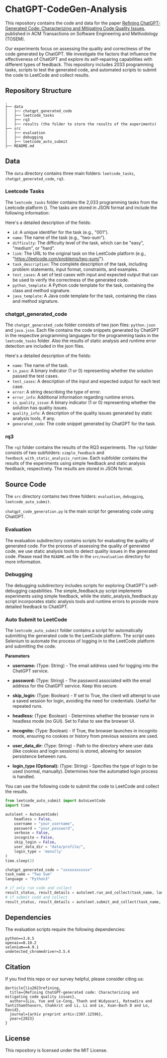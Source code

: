 # ChatGPT-CodeGen-Analysis
This repository contains the code and data for the paper [Refining ChatGPT-Generated Code: Characterizing and Mitigating Code Quality Issues](https://arxiv.org/abs/2307.12596), published in ACM Transactions on Software Engineering and Methodology (TOSEM).

Our experiments focus on assessing the quality and correctness of the code generated by ChatGPT. We investigate the factors that influence the effectiveness of ChatGPT and explore its self-repairing capabilities with different types of feedback. This repository includes 2033 programming tasks, scripts to test the generated code, and automated scripts to submit the code to LeetCode and collect results.


## Repository Structure

```
.
├── data
│   ├── chatgpt_generated_code
│   ├── leetcode_tasks 
│   ├── rq3
│   ├── results (the folder to store the results of the experiments)
├── src
│   ├── evaluation
│   ├── debugging
│   ├── leetcode_auto_submit
├── README.md
```

## Data
The `data` directory contains three main folders: `leetcode_tasks`, `chatgpt_generated_code`, `rq3`.

### Leetcode Tasks
The `leetcode_tasks` folder contains the 2,033 programming tasks from the Leetcode platform (). The tasks are stored in JSON format and include the following information:

Here's a detailed description of the fields:

- `id`: A unique identifier for the task (e.g., "001").
- `name`: The name of the task (e.g., "two-sum").
- `difficulty`: The difficulty level of the task, which can be "easy", "medium", or "hard".
- `link`: The URL to the original task on the LeetCode platform (e.g., "https://leetcode.com/problems/two-sum/").
- `task_description`: The complete description of the task, including problem statements, input format, constraints, and examples.
- `test_cases`: A set of test cases with input and expected output that can be used to verify the correctness of the generated code.
- `python_template`: A Python code template for the task, containing the class and method signature.
- `java_template`: A Java code template for the task, containing the class and method signature.


### chatgpt_generated_code
The `chatgpt_generated_code` folder consists of two json files: `python.json` and `java.json`. Each file contains the code snippets generated by ChatGPT in the respective programming languages for the programming tasks in the `leetcode_tasks` folder. Also the results of static analysis and runtime error detection are included in the json files.

Here's a detailed description of the fields:
- `name`: The name of the task.
- `is_pass`: A binary indicator (1 or 0) representing whether the solution passed the test cases.
- `test_cases`: A description of the input and expected output for each test case.
- `error`: A string describing the type of error.
- `error_info`: Additional information regarding runtime errors.
- `is_quality_issue`: A binary indicator (1 or 0) representing whether the solution has quality issues.
- `quality_info`: A description of the quality issues generated by static analysis tools, if any.
- `generated_code`: The code snippet generated by ChatGPT for the task.

### rq3
The `rq3` folder contains the results of the RQ3 experiments. The `rq3` folder consists of two subfolders: `simple_feedback` and `feedback_with_static_analysis_runtime`. Each subfolder contains the results of the experiments using simple feedback and static analysis feedback, respectively. The results are stored in JSON format.


## Source Code
The `src` directory contains two three folders: `evaluation`, `debugging`, `leetcode_auto_submit`.

`chatgpt_code_generation.py` is the main script for generating code using ChatGPT. 


### Evaluation
The evaluation subdirectory contains scripts for evaluating the quality of generated code. For the process of assessing the quality of generated code, we use static analysis tools to detect quality issues in the generated code. Please read the ```README.md``` file in the ```src/evaluation``` directory for more information.

### Debugging
The debugging subdirectory includes scripts for exploring ChatGPT's self-debugging capabilities. The simple_feedback.py script implements experiments using simple feedback, while the static_analysis_feedback.py script incorporates static analysis tools and runtime errors to provide more detailed feedback to ChatGPT.


### Auto Submit to LeetCode 
The `leetcode_auto_submit` folder contains a script for automatically submitting the generated code to the LeetCode platform. The script uses Selenium to automate the process of logging in to the LeetCode platform and submitting the code.

**Parameters**

- **username:** (Type: String) - The email address used for logging into the ChatGPT service.

- **password:** (Type: String) - The password associated with the email address for the ChatGPT service. Keep this secure.

- **skip_login:** (Type: Boolean) - If set to True, the client will attempt to use a saved session for login, avoiding the need for credentials. Useful for repeated runs.

- **headless:** (Type: Boolean) - Determines whether the browser runs in headless mode (no GUI). Set to False to see the browser UI.

- **incognito:** (Type: Boolean) - If True, the browser launches in incognito mode, ensuring no cookies or history from previous sessions are used.

- **user_data_dir:** (Type: String) - Path to the directory where user data (like cookies and login sessions) is stored, allowing for session persistence between runs.

- **login_type (Optional):** (Type: String) - Specifies the type of login to be used (normal, manually). Determines how the automated login process is handled.

You can use the following code to submit the code to LeetCode and collect the results.
```python
from leetcode_auto_submit import AutoLeetCode
import time

autoleet = AutoLeetCode(
    headless = False,
    username = "your_username",
    password = "your_password",
    verbose = False,
    incognito = False,
    skip_login = False,
    user_data_dir = "data/profile/",
    login_type = 'manully'
)
time.sleep(2)

chatgpt_generated_code = "xxxxxxxxxxxx"
task_name = "Two Sum"
language = "Python3"

# if only run code and collect
result_status, result_details = autoleet.run_and_collect(task_name, language, chatgpt_generated_code)
# if submit codd and collect
result_status, result_details = autoleet.submit_and_collect(task_name, language, chatgpt_generated_code)
```


## Dependencies
The evaluation scripts require the following dependencies:

```
python==3.8.5
openai==0.10.2
selenium==4.9.1
undetected_chromedriver=3.5.4
```


## Citation

If you find this repo or our survey helpful, please consider citing us:

```
@article{liu2023refining,
  title={Refining ChatGPT-generated code: Characterizing and mitigating code quality issues},
  author={Liu, Yue and Le-Cong, Thanh and Widyasari, Ratnadira and Tantithamthavorn, Chakkrit and Li, Li and Le, Xuan-Bach D and Lo, David},
  journal={arXiv preprint arXiv:2307.12596},
  year={2023}
}
```


## License
This repository is licensed under the MIT License. 
